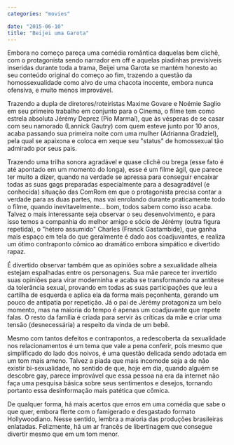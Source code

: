 ```yaml
---
categories: "movies"

date: "2015-06-10"
title: "Beijei uma Garota"
---
```

Embora no começo pareça uma comédia romântica daquelas bem clichê, com o protagonista sendo narrador em off e aquelas piadinhas previsíveis inseridas durante toda a trama, Beijei uma Garota se mantém honesto ao seu conteúdo original do começo ao fim, trazendo a questão da homossexualidade como alvo de uma chacota inocente, embora nunca ofensiva, e muito menos improvável.

Trazendo a dupla de diretores/roteiristas Maxime Govare e Noémie Saglio em seu primeiro trabalho em conjunto para o Cinema, o filme tem como estrela absoluta Jérémy Deprez (Pio Marmaï), que às vésperas de se casar com seu namorado (Lannick Gautry) com quem esteve junto por 10 anos, acaba passando sua primeira noite com uma mulher (Adrianna Gradziel), pela qual se apaixona e coloca em xeque seu "status" de homossexual tão admirado por seus pais.

Trazendo uma trilha sonora agradável e quase clichê ou brega (esse fato é até apontado em um momento do longa), esse é um filme ágil, que parece ter muito a dizer, quando na verdade se apressa para conseguir encaixar todas as suas gags preparadas especialmente para a desagradável (e conhecida) situação das ComRom em que o protagonista precisa contar a verdade para as duas partes, mas vai enrolando durante praticamente todo o filme, quando inevitavelmente... bom, todos sabem como isso acaba. Talvez o mais interessante seja observar o seu desenvolvimento, e para isso temos a companhia do melhor amigo e sócio de Jérémy (outra figura repetida), o "hétero assumido" Charles (Franck Gastambide), que ganha mais espaço em tela do que geralmente é dado aos coadjuvantes, e realiza um ótimo contraponto cômico ao dramático embora simpático e divertido rapaz.

É divertido observar também que as opiniões sobre a sexualidade alheia estejam espalhadas entre os personagens. Sua mãe parece ter invertido suas opiniões para virar moderninha e acaba se transformando na antítese da tolerância sexual, provando em todas as suas participações que leu a cartilha de esquerda e aplica ela da forma mais peçonhenta, gerando um pouco de antipatia por repetição. Já o pai de Jérémy protagoniza um belo momento, mas na maioria do tempo é apenas um coadjuvante que repete falas. O resto da família é criada para servir às críticas da mãe e criar uma tensão (desnecessária) a respeito da vinda de um bebê.

Mesmo com tantos defeitos e contrapontos, a redescoberta da sexualidade nos relacionamentos é um tema que vale a pena conferir, pois mesmo que simplificado do lado dos noivos, é uma questão delicada sendo adotada em um tom mais ameno. Talvez a piada que mais incomode seja a de não existir bi-sexualidade, no sentido de que, hoje em dia, quando alguém se descobre gay, parece improvável que essa pessoa na era da internet não faça uma pesquisa básica sobre seus sentimentos e desejos, tornando portanto essa desinformação mais patética que cômica.

De qualquer forma, há mais acertos que erros em uma comédia que sabe o que quer, embora flerte com o famigerado e desgastado formato Hollywoodiano. Nesse sentido, lembra a maioria das produções brasileiras enlatadas. Felizmente, há um ar francês de libertinagem que consegue divertir mesmo que em um tom menor.
